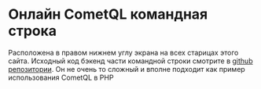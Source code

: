 # Онлайн CometQL командная строка

Расположена в правом нижнем углу экрана на всех старицах этого сайта.
Исходный код бэкенд части командной строки смотрите в [github репозитории](https://github.com/CppComet/CometQL-cli). Он не очень то сложный и вполне подходит как пример использования CometQL в PHP